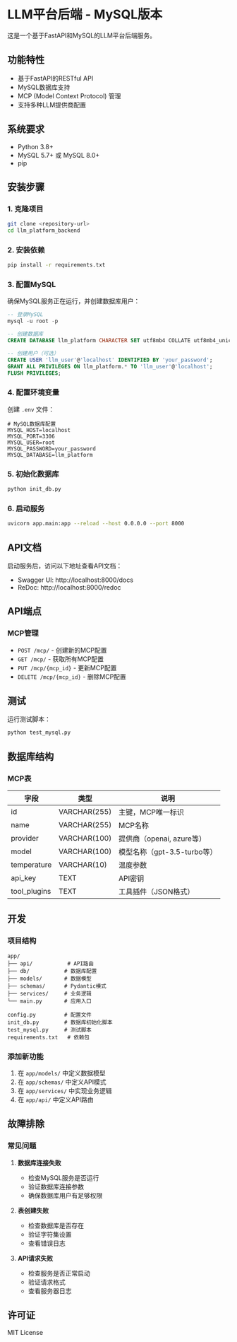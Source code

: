 # LLM平台后端 - MySQL版本

这是一个基于FastAPI和MySQL的LLM平台后端服务。

## 功能特性

- 基于FastAPI的RESTful API
- MySQL数据库支持
- MCP (Model Context Protocol) 管理
- 支持多种LLM提供商配置

## 系统要求

- Python 3.8+
- MySQL 5.7+ 或 MySQL 8.0+
- pip

## 安装步骤

### 1. 克隆项目
```bash
git clone <repository-url>
cd llm_platform_backend
```

### 2. 安装依赖
```bash
pip install -r requirements.txt
```

### 3. 配置MySQL

确保MySQL服务正在运行，并创建数据库用户：

```sql
-- 登录MySQL
mysql -u root -p

-- 创建数据库
CREATE DATABASE llm_platform CHARACTER SET utf8mb4 COLLATE utf8mb4_unicode_ci;

-- 创建用户（可选）
CREATE USER 'llm_user'@'localhost' IDENTIFIED BY 'your_password';
GRANT ALL PRIVILEGES ON llm_platform.* TO 'llm_user'@'localhost';
FLUSH PRIVILEGES;
```

### 4. 配置环境变量

创建 `.env` 文件：

```env
# MySQL数据库配置
MYSQL_HOST=localhost
MYSQL_PORT=3306
MYSQL_USER=root
MYSQL_PASSWORD=your_password
MYSQL_DATABASE=llm_platform
```

### 5. 初始化数据库

```bash
python init_db.py
```

### 6. 启动服务

```bash
uvicorn app.main:app --reload --host 0.0.0.0 --port 8000
```

## API文档

启动服务后，访问以下地址查看API文档：

- Swagger UI: http://localhost:8000/docs
- ReDoc: http://localhost:8000/redoc

## API端点

### MCP管理

- `POST /mcp/` - 创建新的MCP配置
- `GET /mcp/` - 获取所有MCP配置
- `PUT /mcp/{mcp_id}` - 更新MCP配置
- `DELETE /mcp/{mcp_id}` - 删除MCP配置

## 测试

运行测试脚本：

```bash
python test_mysql.py
```

## 数据库结构

### MCP表

| 字段 | 类型 | 说明 |
|------|------|------|
| id | VARCHAR(255) | 主键，MCP唯一标识 |
| name | VARCHAR(255) | MCP名称 |
| provider | VARCHAR(100) | 提供商（openai, azure等） |
| model | VARCHAR(100) | 模型名称（gpt-3.5-turbo等） |
| temperature | VARCHAR(10) | 温度参数 |
| api_key | TEXT | API密钥 |
| tool_plugins | TEXT | 工具插件（JSON格式） |

## 开发

### 项目结构

```
app/
├── api/           # API路由
├── db/           # 数据库配置
├── models/       # 数据模型
├── schemas/      # Pydantic模式
├── services/     # 业务逻辑
└── main.py       # 应用入口

config.py         # 配置文件
init_db.py        # 数据库初始化脚本
test_mysql.py     # 测试脚本
requirements.txt   # 依赖包
```

### 添加新功能

1. 在 `app/models/` 中定义数据模型
2. 在 `app/schemas/` 中定义API模式
3. 在 `app/services/` 中实现业务逻辑
4. 在 `app/api/` 中定义API路由

## 故障排除

### 常见问题

1. **数据库连接失败**
   - 检查MySQL服务是否运行
   - 验证数据库连接参数
   - 确保数据库用户有足够权限

2. **表创建失败**
   - 检查数据库是否存在
   - 验证字符集设置
   - 查看错误日志

3. **API请求失败**
   - 检查服务是否正常启动
   - 验证请求格式
   - 查看服务器日志

## 许可证

MIT License 